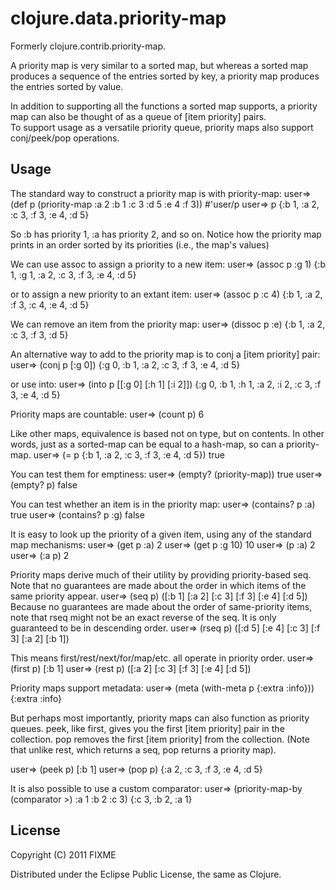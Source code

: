 # clojure.data.priority-map

Formerly clojure.contrib.priority-map.

A priority map is very similar to a sorted map, 
but whereas a sorted map produces a
sequence of the entries sorted by key, a priority
map produces the entries sorted by value.

In addition to supporting all the functions a 
sorted map supports, a priority map
can also be thought of as a queue of [item priority] pairs.  
To support usage as a versatile priority queue, 
priority maps also support conj/peek/pop operations.

## Usage

The standard way to construct a priority map is with priority-map:
user=> (def p (priority-map :a 2 :b 1 :c 3 :d 5 :e 4 :f 3))
#'user/p
user=> p
{:b 1, :a 2, :c 3, :f 3, :e 4, :d 5}

So :b has priority 1, :a has priority 2, and so on.
Notice how the priority map prints in an order sorted by its priorities (i.e., the map's values)

We can use assoc to assign a priority to a new item:
user=> (assoc p :g 1)
{:b 1, :g 1, :a 2, :c 3, :f 3, :e 4, :d 5}

or to assign a new priority to an extant item:
user=> (assoc p :c 4)
{:b 1, :a 2, :f 3, :c 4, :e 4, :d 5}

We can remove an item from the priority map:
user=> (dissoc p :e)
{:b 1, :a 2, :c 3, :f 3, :d 5}

An alternative way to add to the priority map is to conj a [item priority] pair:
user=> (conj p [:g 0])
{:g 0, :b 1, :a 2, :c 3, :f 3, :e 4, :d 5}

or use into:
user=> (into p [[:g 0] [:h 1] [:i 2]])
{:g 0, :b 1, :h 1, :a 2, :i 2, :c 3, :f 3, :e 4, :d 5}

Priority maps are countable:
user=> (count p)
6

Like other maps, equivalence is based not on type, but on contents.
In other words, just as a sorted-map can be equal to a hash-map,
so can a priority-map.
user=> (= p {:b 1, :a 2, :c 3, :f 3, :e 4, :d 5})
true

You can test them for emptiness:
user=> (empty? (priority-map))
true
user=> (empty? p)
false

You can test whether an item is in the priority map:
user=> (contains? p :a)
true
user=> (contains? p :g)
false

It is easy to look up the priority of a given item, using any of the standard map mechanisms:
user=> (get p :a)
2
user=> (get p :g 10)
10
user=> (p :a)
2
user=> (:a p)
2

Priority maps derive much of their utility by providing priority-based seq.
Note that no guarantees are made about the order in which items of the same priority appear.
user=> (seq p)
([:b 1] [:a 2] [:c 3] [:f 3] [:e 4] [:d 5])
Because no guarantees are made about the order of same-priority items, note that
rseq might not be an exact reverse of the seq.  It is only guaranteed to be in
descending order.
user=> (rseq p)
([:d 5] [:e 4] [:c 3] [:f 3] [:a 2] [:b 1])

This means first/rest/next/for/map/etc. all operate in priority order.
user=> (first p)
[:b 1]
user=> (rest p)
([:a 2] [:c 3] [:f 3] [:e 4] [:d 5])

Priority maps support metadata:
user=> (meta (with-meta p {:extra :info}))
{:extra :info}

But perhaps most importantly, priority maps can also function as priority queues.
peek, like first, gives you the first [item priority] pair in the collection.
pop removes the first [item priority] from the collection.
(Note that unlike rest, which returns a seq, pop returns a priority map).

user=> (peek p)
[:b 1]
user=> (pop p)
{:a 2, :c 3, :f 3, :e 4, :d 5}

It is also possible to use a custom comparator:
user=> (priority-map-by (comparator >) :a 1 :b 2 :c 3)
{:c 3, :b 2, :a 1}

## License

Copyright (C) 2011 FIXME

Distributed under the Eclipse Public License, the same as Clojure.
